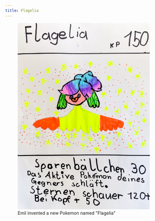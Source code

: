 ```yaml
---
title: Flagelia
---
```


<figure>
<img src="/img/emil-drawing/IMG_5821.jpg" alt="A drawn card of a pokement and its properties.">
<figcaption>Emil invented a new Pokemon named "Flagelia"</figcaption>
</figure>